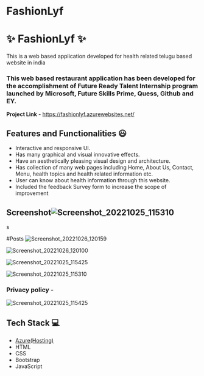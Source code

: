 # FashionLyf

# ✨ FashionLyf ✨

This is a web based application developed for health related telugu based website in india

### This web based restaurant application has been developed for the accomplishment of Future Ready Talent Internship program launched by Microsoft, Future Skills Prime, Quess, Github and EY.


**Project Link** - https://fashionlyf.azurewebsites.net/


## Features and Functionalities 😃

- Interactive and responsive UI.
- Has many graphical and visual innovative effects.
- Have an aesthetically pleasing visual design and architecture.
- Has collection of many web pages including Home, About Us, Contact, Menu, health topics and health related information etc.
- User can know about health information through this website.
- Included the feedback Survey form to increase the scope of improvement 

## Screenshot![Screenshot_20221025_115310](https://user-images.githubusercontent.com/111066064/197852600-d8201885-8315-4ee3-b0e6-fa9cfaca7463.png)
s

 
#Posts
![Screenshot_20221026_120159](https://user-images.githubusercontent.com/111066064/197854177-4c48a1bc-83fc-4553-ab7d-e7b20432d1f8.png)


   


![Screenshot_20221026_120100](https://user-images.githubusercontent.com/111066064/197854193-4f584255-979a-446d-bf33-5f293a6a8227.png)







![Screenshot_20221025_115425](https://user-images.githubusercontent.com/111066064/197854227-294dc0b4-0cd5-44cc-ace7-03e9972fed5a.png)







![Screenshot_20221025_115310](https://user-images.githubusercontent.com/111066064/197854258-22f68f38-198d-44b7-bf2b-db3f81076771.png)



### Privacy policy -




![Screenshot_20221025_115425](https://user-images.githubusercontent.com/111066064/197852696-1d2f466d-5439-4c46-be70-2dbcc8242d9e.png)


## Tech Stack 💻

- [Azure(Hosting)](https://azure.microsoft.com/en-in/features/azure-portal/)
- HTML
- CSS
- Bootstrap
- JavaScript
